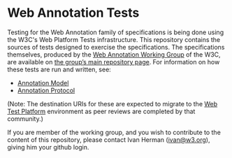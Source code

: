 Web Annotation Tests
====================

Testing for the Web Annotation family of specifications is being done using the W3C's Web Platform Tests infrastructure.
This repository contains the sources of tests designed to exercise the specifications.  The specifications themselves,
produced by the [Web Annotation Working Group](http://www.w3.org/annotation/) of the W3C,
are available on [the group’s main repository page](http://w3c.github.io/web-annotation/).
For information on how these tests are run and written, see:

* [Annotation Model](https://github.com/w3c/web-platform-tests/tree/master/annotation-model/README.md)
* [Annotation Protocol](https://github.com/Spec-Ops/web-platform-tests/tree/annotation-protocol/annotation-protocol/README.md)

(Note: The destination URIs for these are expected to migrate to the [Web Test Platform](https://github.com/w3c/web-platform-tests)
environment as peer reviews are completed by that community.)

If you are member of the working group, and you wish to contribute to the content of this repository, please contact Ivan Herman (<ivan@w3.org>), giving him your github login.
